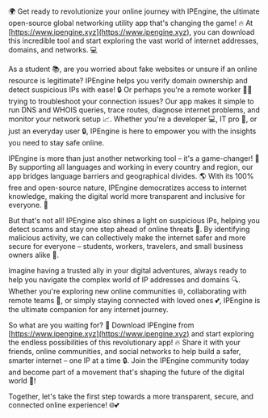 🌍 Get ready to revolutionize your online journey with IPEngine, the ultimate open-source global networking utility app that's changing the game! 🔥 At [https://www.ipengine.xyz](https://www.ipengine.xyz), you can download this incredible tool and start exploring the vast world of internet addresses, domains, and networks. 💻

As a student 📚, are you worried about fake websites or unsure if an online resource is legitimate? IPEngine helps you verify domain ownership and detect suspicious IPs with ease! 🔒 Or perhaps you're a remote worker 👩‍💼 trying to troubleshoot your connection issues? Our app makes it simple to run DNS and WHOIS queries, trace routes, diagnose internet problems, and monitor your network setup 📈. Whether you're a developer 💻, IT pro 🤖, or just an everyday user 🔒, IPEngine is here to empower you with the insights you need to stay safe online.

IPEngine is more than just another networking tool – it's a game-changer! 🚀 By supporting all languages and working in every country and region, our app bridges language barriers and geographical divides. 🌎 With its 100% free and open-source nature, IPEngine democratizes access to internet knowledge, making the digital world more transparent and inclusive for everyone. 💪

But that's not all! IPEngine also shines a light on suspicious IPs, helping you detect scams and stay one step ahead of online threats 🚨. By identifying malicious activity, we can collectively make the internet safer and more secure for everyone – students, workers, travelers, and small business owners alike 👫.

Imagine having a trusted ally in your digital adventures, always ready to help you navigate the complex world of IP addresses and domains 🔍. Whether you're exploring new online communities 🌐, collaborating with remote teams 🤝, or simply staying connected with loved ones 💕, IPEngine is the ultimate companion for any internet journey.

So what are you waiting for? 🎉 Download IPEngine from [https://www.ipengine.xyz](https://www.ipengine.xyz) and start exploring the endless possibilities of this revolutionary app! 🔥 Share it with your friends, online communities, and social networks to help build a safer, smarter internet – one IP at a time 🔒. Join the IPEngine community today and become part of a movement that's shaping the future of the digital world 💪!

Together, let's take the first step towards a more transparent, secure, and connected online experience! 🌐💕